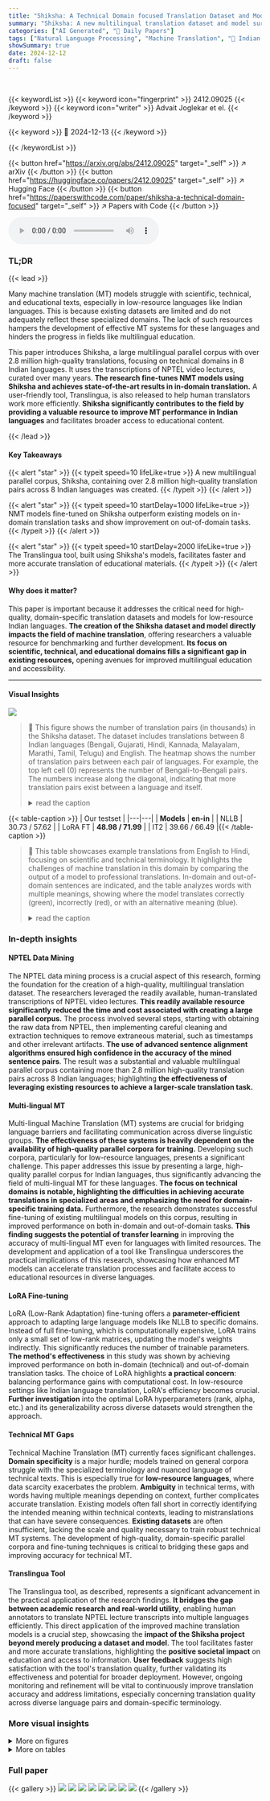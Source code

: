 ```yaml
---
title: "Shiksha: A Technical Domain focused Translation Dataset and Model for Indian Languages"
summary: "Shiksha: A new multilingual translation dataset and model surpasses existing benchmarks for Indian languages, focusing on scientific, technical, and educational domains."
categories: ["AI Generated", "🤗 Daily Papers"]
tags: ["Natural Language Processing", "Machine Translation", "🏢 Indian Institute of Technology Madras",]
showSummary: true
date: 2024-12-12
draft: false
---
```


<br>

{{< keywordList >}}
{{< keyword icon="fingerprint" >}} 2412.09025 {{< /keyword >}}
{{< keyword icon="writer" >}} Advait Joglekar et el. {{< /keyword >}}
 
{{< keyword >}} 🤗 2024-12-13 {{< /keyword >}}
 
{{< /keywordList >}}

{{< button href="https://arxiv.org/abs/2412.09025" target="_self" >}}
↗ arXiv
{{< /button >}}
{{< button href="https://huggingface.co/papers/2412.09025" target="_self" >}}
↗ Hugging Face
{{< /button >}}
{{< button href="https://paperswithcode.com/paper/shiksha-a-technical-domain-focused" target="_self" >}}
↗ Papers with Code
{{< /button >}}



<audio controls>
    <source src="https://ai-paper-reviewer.com/2412.09025/podcast.wav" type="audio/wav">
    Your browser does not support the audio element.
</audio>


### TL;DR


{{< lead >}}

Many machine translation (MT) models struggle with scientific, technical, and educational texts, especially in low-resource languages like Indian languages. This is because existing datasets are limited and do not adequately reflect these specialized domains.  The lack of such resources hampers the development of effective MT systems for these languages and hinders the progress in fields like multilingual education.



This paper introduces Shiksha, a large multilingual parallel corpus with over 2.8 million high-quality translations, focusing on technical domains in 8 Indian languages. It uses the transcriptions of NPTEL video lectures, curated over many years. **The research fine-tunes NMT models using Shiksha and achieves state-of-the-art results in in-domain translation.**  A user-friendly tool, Translingua, is also released to help human translators work more efficiently.  **Shiksha significantly contributes to the field by providing a valuable resource to improve MT performance in Indian languages** and facilitates broader access to educational content.

{{< /lead >}}


#### Key Takeaways

{{< alert "star" >}}
{{< typeit speed=10 lifeLike=true >}} A new multilingual parallel corpus, Shiksha, containing over 2.8 million high-quality translation pairs across 8 Indian languages was created. {{< /typeit >}}
{{< /alert >}}

{{< alert "star" >}}
{{< typeit speed=10 startDelay=1000 lifeLike=true >}} NMT models fine-tuned on Shiksha outperform existing models on in-domain translation tasks and show improvement on out-of-domain tasks. {{< /typeit >}}
{{< /alert >}}

{{< alert "star" >}}
{{< typeit speed=10 startDelay=2000 lifeLike=true >}} The Translingua tool, built using Shiksha's models, facilitates faster and more accurate translation of educational materials. {{< /typeit >}}
{{< /alert >}}

#### Why does it matter?
This paper is important because it addresses the critical need for high-quality, domain-specific translation datasets and models for low-resource Indian languages.  **The creation of the Shiksha dataset and model directly impacts the field of machine translation**, offering researchers a valuable resource for benchmarking and further development.  **Its focus on scientific, technical, and educational domains fills a significant gap in existing resources,** opening avenues for improved multilingual education and accessibility.

------
#### Visual Insights



![](https://arxiv.org/html/2412.09025/x1.png)

> 🔼 This figure shows the number of translation pairs (in thousands) in the Shiksha dataset. The dataset includes translations between 8 Indian languages (Bengali, Gujarati, Hindi, Kannada, Malayalam, Marathi, Tamil, Telugu) and English. The heatmap shows the number of translation pairs between each pair of languages. For example, the top left cell (0) represents the number of Bengali-to-Bengali pairs. The numbers increase along the diagonal, indicating that more translation pairs exist between a language and itself.
> <details>
> <summary>read the caption</summary>
> Figure 1: Translation Pair Counts (in thousands)
> </details>





{{< table-caption >}}
| Our testset |
|---|---| 
| **Models** | **en-in** |
| NLLB | 30.73 / 57.62 |
| LoRA FT | **48.98 / 71.99** |
| IT2 | 39.66 / 66.49 |{{< /table-caption >}}

> 🔼 This table showcases example translations from English to Hindi, focusing on scientific and technical terminology.  It highlights the challenges of machine translation in this domain by comparing the output of a model to professional translations.  In-domain and out-of-domain sentences are indicated, and the table analyzes words with multiple meanings, showing where the model translates correctly (green), incorrectly (red), or with an alternative meaning (blue).
> <details>
> <summary>read the caption</summary>
> Table 1:  Example translations from English to Hindi in the Scientific/Technical domain.  Sentences marked as † are in-domain, while ‡ are out-of-domain.  The words in blue are terms with multiple meanings, that tend to get translated incorrectly.  The words in green represent the correct, expected translation by the model for the blue word in the given context. The words in red represent incorrect translations.
> </details>





### In-depth insights


#### NPTEL Data Mining
The NPTEL data mining process is a crucial aspect of this research, forming the foundation for the creation of a high-quality, multilingual translation dataset.  The researchers leveraged the readily available, human-translated transcriptions of NPTEL video lectures. **This readily available resource significantly reduced the time and cost associated with creating a large parallel corpus.**  The process involved several steps, starting with obtaining the raw data from NPTEL, then implementing careful cleaning and extraction techniques to remove extraneous material, such as timestamps and other irrelevant artifacts.  **The use of advanced sentence alignment algorithms ensured high confidence in the accuracy of the mined sentence pairs**.  The result was a substantial and valuable multilingual parallel corpus containing more than 2.8 million high-quality translation pairs across 8 Indian languages; highlighting **the effectiveness of leveraging existing resources to achieve a larger-scale translation task.**

#### Multi-lingual MT
Multi-lingual Machine Translation (MT) systems are crucial for bridging language barriers and facilitating communication across diverse linguistic groups.  **The effectiveness of these systems is heavily dependent on the availability of high-quality parallel corpora for training.**  Developing such corpora, particularly for low-resource languages, presents a significant challenge.  This paper addresses this issue by presenting a large, high-quality parallel corpus for Indian languages, thus significantly advancing the field of multi-lingual MT for these languages.  **The focus on technical domains is notable, highlighting the difficulties in achieving accurate translations in specialized areas and emphasizing the need for domain-specific training data.**  Furthermore, the research demonstrates successful fine-tuning of existing multilingual models on this corpus, resulting in improved performance on both in-domain and out-of-domain tasks.  **This finding suggests the potential of transfer learning** in improving the accuracy of multi-lingual MT even for languages with limited resources. The development and application of a tool like Translingua underscores the practical implications of this research, showcasing how enhanced MT models can accelerate translation processes and facilitate access to educational resources in diverse languages.

#### LoRA Fine-tuning
LoRA (Low-Rank Adaptation) fine-tuning offers a **parameter-efficient** approach to adapting large language models like NLLB to specific domains.  Instead of full fine-tuning, which is computationally expensive, LoRA trains only a small set of low-rank matrices, updating the model's weights indirectly. This significantly reduces the number of trainable parameters.  **The method's effectiveness** in this study was shown by achieving improved performance on both in-domain (technical) and out-of-domain translation tasks. The choice of LoRA highlights **a practical concern**: balancing performance gains with computational cost.  In low-resource settings like Indian language translation, LoRA's efficiency becomes crucial. **Further investigation** into the optimal LoRA hyperparameters (rank, alpha, etc.) and its generalizability across diverse datasets would strengthen the approach.

#### Technical MT Gaps
Technical Machine Translation (MT) currently faces significant challenges.  **Domain specificity** is a major hurdle; models trained on general corpora struggle with the specialized terminology and nuanced language of technical texts.  This is especially true for **low-resource languages**, where data scarcity exacerbates the problem.  **Ambiguity** in technical terms, with words having multiple meanings depending on context, further complicates accurate translation.  Existing models often fall short in correctly identifying the intended meaning within technical contexts, leading to mistranslations that can have severe consequences.  **Existing datasets** are often insufficient, lacking the scale and quality necessary to train robust technical MT systems.  The development of high-quality, domain-specific parallel corpora and fine-tuning techniques is critical to bridging these gaps and improving accuracy for technical MT.

#### Translingua Tool
The Translingua tool, as described, represents a significant advancement in the practical application of the research findings.  **It bridges the gap between academic research and real-world utility**, enabling human annotators to translate NPTEL lecture transcripts into multiple languages efficiently.  This direct application of the improved machine translation models is a crucial step, showcasing the **impact of the Shiksha project beyond merely producing a dataset and model**.  The tool facilitates faster and more accurate translations, highlighting the **positive societal impact** on education and access to information. **User feedback** suggests high satisfaction with the tool's translation quality, further validating its effectiveness and potential for broader deployment.  However, ongoing monitoring and refinement will be vital to continuously improve translation accuracy and address limitations, especially concerning translation quality across diverse language pairs and domain-specific terminology.


### More visual insights

<details>
<summary>More on figures
</summary>


![](https://arxiv.org/html/2412.09025/x3.png)

> 🔼 This figure shows the average LABSE (Language-Agnostic BERT Sentence Embedding) similarity scores for all language pairs in the dataset.  Higher scores indicate greater similarity, suggesting higher confidence in the quality of the aligned sentence pairs used to create the parallel corpus. The x-axis represents different language pairs, and the y-axis represents the average LABSE similarity score for each pair. The plot visually demonstrates the consistency of alignment quality across various language combinations, with scores generally above 0.75.
> <details>
> <summary>read the caption</summary>
> Figure 2: Average LABSE score across language pairs
> </details>



![](https://arxiv.org/html/2412.09025/x4.png)

> 🔼 This figure shows a sample page from a bilingual document used in the dataset creation.  It demonstrates the alternating English and Indic text within the transcriptions, interspersed with timestamps and video snapshots. This highlights the format of the raw data before cleaning and extraction steps detailed in Section 4.2, Data Cleaning and Extraction.
> <details>
> <summary>read the caption</summary>
> Figure 3: A sample page from a bilingual document
> </details>



![](https://arxiv.org/html/2412.09025/x5.png)

> 🔼 Figure 4 presents a comparison of chrF++ scores for three machine translation models across eight Indian languages: NLLB, IndicTrans2 (IT2), and the model proposed in the paper.  The chart displays the performance of each model on each language, enabling a direct comparison. The size of each bubble plotted correlates with the number of speakers of that language, visually representing the scale of each language's user base.
> <details>
> <summary>read the caption</summary>
> Figure 4: Chrf++ comparison between NLLB, IT2 and our model across all Indian languages.  The size of the bubble represents the population of the speakers.
> </details>



![](https://arxiv.org/html/2412.09025/extracted/6063910/assets/screenshot.png)

> 🔼 This figure is a screenshot of the Translingua tool in action.  It showcases the tool's user interface, which displays a video lecture in English alongside its translation in Hindi. The interface also shows timestamps, speech-to-text transcriptions of the audio, and the possibility of text-to-speech functionality. The overall design aims to aid users in the accurate and efficient translation of video lectures.
> <details>
> <summary>read the caption</summary>
> Figure 5: A screenshot from the Translingua tool
> </details>



![](https://arxiv.org/html/2412.09025/x6.png)

> 🔼 A pie chart summarizing user feedback on the quality of machine translations produced by the Translingua tool.  The majority of respondents (76.5%) rated the translations as 'Excellent', with a smaller portion rating them as 'Good' (17.6%). The remaining responses fell into the categories of 'Average', 'Poor', and 'Very Poor', indicating a high level of user satisfaction with the translation quality.
> <details>
> <summary>read the caption</summary>
> Figure 6: Feedback on Translation Quality from a subset of Users
> </details>



</details>




<details>
<summary>More on tables
</summary>


{{< table-caption >}}
| **Flores+**   |
|---|---| 
| **Models** | **en-in** |
|---|---| 
| NLLB  | 19.73 / 54.27 |
| LoRA FT | 22.04 / 57.33 |
| IT2 | **24.08 / 59.45** |{{< /table-caption >}}
> 🔼 Table 2 presents the BLEU and chrF++ scores for different machine translation models on the Flores+ benchmark.  The scores are averages across all eight Indian languages included in the Shiksha dataset.  Crucially, these evaluation metrics were calculated without using beam search or sampling, which ensures a fair comparison between models and highlights the inherent translation quality of each.
> <details>
> <summary>read the caption</summary>
> Table 2: Results are in the form <bleu>/<chrf++>.  These scores represent the average of all 8 languages covered by the dataset.  All models were evaluated without using beam-search or sampling.
> </details>

{{< table-caption >}}
| Parameter | Setting |
|---|---| 
| peft-type | LORA |
| rank | 256 |
| lora alpha | 256 |
| lora dropout | 0.1 |
| rslora | True |
| target modules | all-linear |
| learning rate | 4e-5 |
| optimizer | adafactor |
| data-type | BF-16 |
| epochs | 1 |{{< /table-caption >}}
> 🔼 Table 3 presents the hyperparameters used for the third training approach of the Shiksha model.  The first and second approaches used different training durations: 10 epochs for the first and 4 epochs for the second.  The table details the settings for parameters like the type of PEFT (Parameter-Efficient Fine Tuning) method employed (LoRA), the rank, alpha, dropout rate for LoRA, whether relative LoRA (rslora) was used, which model modules were targeted, the learning rate, optimizer used (Adafactor), data type (BF-16), and the number of training epochs.
> <details>
> <summary>read the caption</summary>
> Table 3: Hyperparameters for our 3rd approach.  First approach was trained for 10 epochs and second for 4 epochs seperately
> </details>

</details>




### Full paper

{{< gallery >}}
<img src="https://ai-paper-reviewer.com/2412.09025/1.png" class="grid-w50 md:grid-w33 xl:grid-w25" />
<img src="https://ai-paper-reviewer.com/2412.09025/2.png" class="grid-w50 md:grid-w33 xl:grid-w25" />
<img src="https://ai-paper-reviewer.com/2412.09025/3.png" class="grid-w50 md:grid-w33 xl:grid-w25" />
<img src="https://ai-paper-reviewer.com/2412.09025/4.png" class="grid-w50 md:grid-w33 xl:grid-w25" />
<img src="https://ai-paper-reviewer.com/2412.09025/5.png" class="grid-w50 md:grid-w33 xl:grid-w25" />
<img src="https://ai-paper-reviewer.com/2412.09025/6.png" class="grid-w50 md:grid-w33 xl:grid-w25" />
<img src="https://ai-paper-reviewer.com/2412.09025/7.png" class="grid-w50 md:grid-w33 xl:grid-w25" />
<img src="https://ai-paper-reviewer.com/2412.09025/8.png" class="grid-w50 md:grid-w33 xl:grid-w25" />
{{< /gallery >}}
